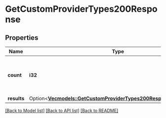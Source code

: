 # GetCustomProviderTypes200Response

## Properties

Name | Type | Description | Notes
------------ | ------------- | ------------- | -------------
**count** | **i32** | The total number of results matched, across all pages. | 
**results** | Option<[**Vec<models::GetCustomProviderTypes200ResponseResultsInner>**](getCustomProviderTypes_200_response_results_inner.md)> |  | [optional]

[[Back to Model list]](../README.md#documentation-for-models) [[Back to API list]](../README.md#documentation-for-api-endpoints) [[Back to README]](../README.md)


